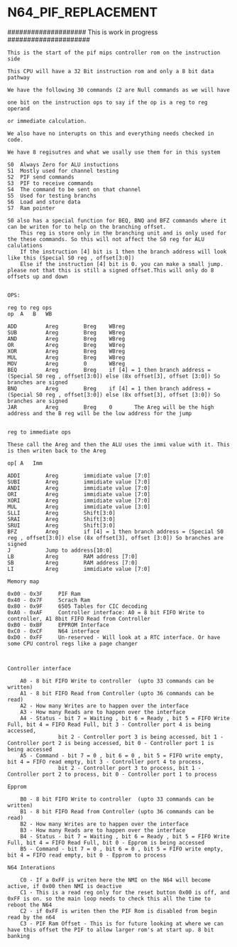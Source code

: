 # N64_PIF_REPLACEMENT
 #################### This is work in progress #####################

	This is the start of the pif mips controller rom on the instruction side

	This CPU will have a 32 Bit instruction rom and only a 8 bit data pathway
	
	We have the following 30 commands (2 are Null commands as we will have 
	
	one bit on the instruction ops to say if the op is a reg to reg operand 
	
	or immediate calculation.
	
	We also have no interupts on this and everything needs checked in code.
	
	We have 8 regisutres and what we usally use them for in this system
	
	S0	Always Zero for ALU instuctions
	S1	Mostly used for channel testing
	S2 	PIF send commands
	S3	PIF to receive commands
	S4	The command to be sent on that channel
	S5	Used for testing branchs
	S6	Load and store data
	S7	Ram pointer
	
	S0 also has a special function for BEQ, BNQ and BFZ commands where it can be writen for to help on the branching offset. 
		This reg is store only in the branching unit and is only used for the these commands. So this will not affect the S0 reg for ALU calulations
		If the instruction [4] bit is 1 then the branch address will look like this (Special S0 reg , offset[3:0])
		Else if the instruction [4] bit is 0. you can make a small jump. please not that this is still a signed offset.This will only do 8 offsets up and down
	

	OPS:
	
	reg to reg ops
	op	A	B 	WB
	
	ADD			Areg 		Breg 	WBreg
	SUB			Areg 		Breg 	WBreg
	AND			Areg 		Breg 	WBreg
	OR			Areg 		Breg 	WBreg
	XOR			Areg 		Breg 	WBreg
	MUL			Areg		Breg	WBreg
	MOV			Areg 		0 	  	WBreg
	BEQ			Areg 		Breg 	if [4] = 1 then branch address = (Special S0 reg , offset[3:0]) else (8x offset[3], offset [3:0]) So branches are signed
	BNQ			Areg 		Breg 	if [4] = 1 then branch address = (Special S0 reg , offset[3:0]) else (8x offset[3], offset [3:0]) So branches are signed
	JAR			Areg		Breg	0		The Areg will be the high address and the B reg will be the low address for the jump
	

	reg to immediate ops
	
	These call the Areg and then the ALU uses the immi value with it. This is then writen back to the Areg
	
	op[	A	Imm
	
	ADDI		Areg 		immidiate value [7:0]
	SUBI		Areg 		immidiate value [7:0]
	ANDI		Areg 		immidiate value [7:0]
	ORI			Areg 		immidiate value [7:0]
	XORI		Areg 		immidiate value [7:0]
	MUL			Areg		immidiate value [3:0]
	SLLI		Areg 		Shift[3:0]
	SRAI		Areg		Shift[3:0]
	SRUI		Areg		Shift[3:0]
	BFZ			Areg		if [4] = 1 then branch address = (Special S0 reg , offset[3:0]) else (8x offset[3], offset [3:0]) So branches are signed
	J			Jump to address[10:0]
	LB			Areg 		RAM address [7:0]
	SB			Areg 		RAM address [7:0]
	LI			Areg 		immidiate value [7:0]
	
	Memory map
	
	0x00 - 0x3F		PIF Ram
	0x40 - 0x7F		Scrach Ram
	0x80 - 0x9F		6505 Tables for CIC decoding
	0xA0 - 0xAF		Controller interface: A0 = 8 bit FIFO Write to controller, A1 8bit FIFO Read from Controller 
	0xB0 - 0xBF		EPPROM Interface
	0xC0 - 0xCF		N64 interface
	0xD0 - 0xFF		Un-reserved - Will look at a RTC interface. Or have some CPU control regs like a page changer
	
	
	
	Controller interface
	
		A0 - 8 bit FIFO Write to controller  (upto 33 commands can be written)
		A1 - 8 bit FIFO Read from Controller (upto 36 commands can be read)
		A2 - How many Writes are to happen over the interface
		A3 - How many Reads are to happen over the interface
		A4 - Status - bit 7 = Waiting , bit 6 = Ready , bit 5 = FIFO Write Full, bit 4 = FIFO Read Full, bit 3 - Controller port 4 is being accessed, 
					bit 2 - Controller port 3 is being accessed, bit 1 - Controller port 2 is being accessed, bit 0 - Controller port 1 is being accessed
		A5 - Command - bit 7 = 0 , bit 6 = 0 , bit 5 = FIFO write empty, bit 4 = FIFO read empty, bit 3 - Controller port 4 to process, 
					bit 2 - Controller port 3 to process, bit 1 - Controller port 2 to process, bit 0 - Controller port 1 to process
				
	Epprom
	
		B0 - 8 bit FIFO Write to controller  (upto 33 commands can be written)
		B1 - 8 bit FIFO Read from Controller (upto 36 commands can be read)
		B2 - How many Writes are to happen over the interface
		B3 - How many Reads are to happen over the interface
		B4 - Status - bit 7 = Waiting , bit 6 = Ready , bit 5 = FIFO Write Full, bit 4 = FIFO Read Full, bit 0 - Epprom is being accessed
		B5 - Command - bit 7 = 0 , bit 6 = 0 , bit 5 = FIFO write empty, bit 4 = FIFO read empty, bit 0 - Epprom to process
	
	N64 Interations
	
		C0 - If a 0xFF is writen here the NMI on the N64 will become active, if 0x00 then NMI is deactive
		C1 - This is a read reg only for the reset button 0x00 is off, and 0xFF is on. so the main loop needs to check this all the time to reboot the N64
		C2 - if 0xFF is writen then the PIF Rom is disabled from begin read by the n64
		C3 - PIF Ram Offset - This is for future looking at where we can have this offset the PIF to allow larger rom's at start up. 8 bit banking
